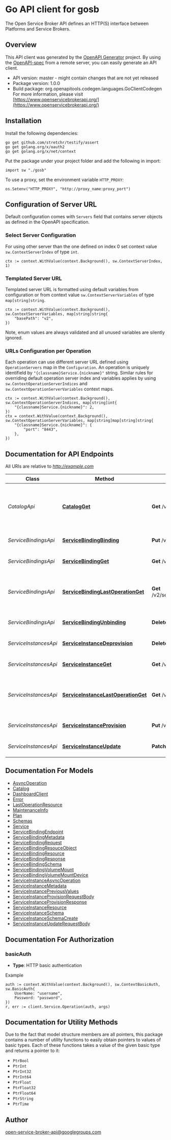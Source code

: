 # Go API client for gosb

The Open Service Broker API defines an HTTP(S) interface between Platforms and Service Brokers.

## Overview
This API client was generated by the [OpenAPI Generator](https://openapi-generator.tech) project.  By using the [OpenAPI-spec](https://www.openapis.org/) from a remote server, you can easily generate an API client.

- API version: master - might contain changes that are not yet released
- Package version: 1.0.0
- Build package: org.openapitools.codegen.languages.GoClientCodegen
For more information, please visit [https://www.openservicebrokerapi.org/](https://www.openservicebrokerapi.org/)

## Installation

Install the following dependencies:

```shell
go get github.com/stretchr/testify/assert
go get golang.org/x/oauth2
go get golang.org/x/net/context
```

Put the package under your project folder and add the following in import:

```golang
import sw "./gosb"
```

To use a proxy, set the environment variable `HTTP_PROXY`:

```golang
os.Setenv("HTTP_PROXY", "http://proxy_name:proxy_port")
```

## Configuration of Server URL

Default configuration comes with `Servers` field that contains server objects as defined in the OpenAPI specification.

### Select Server Configuration

For using other server than the one defined on index 0 set context value `sw.ContextServerIndex` of type `int`.

```golang
ctx := context.WithValue(context.Background(), sw.ContextServerIndex, 1)
```

### Templated Server URL

Templated server URL is formatted using default variables from configuration or from context value `sw.ContextServerVariables` of type `map[string]string`.

```golang
ctx := context.WithValue(context.Background(), sw.ContextServerVariables, map[string]string{
	"basePath": "v2",
})
```

Note, enum values are always validated and all unused variables are silently ignored.

### URLs Configuration per Operation

Each operation can use different server URL defined using `OperationServers` map in the `Configuration`.
An operation is uniquely identifield by `"{classname}Service.{nickname}"` string.
Similar rules for overriding default operation server index and variables applies by using `sw.ContextOperationServerIndices` and `sw.ContextOperationServerVariables` context maps.

```
ctx := context.WithValue(context.Background(), sw.ContextOperationServerIndices, map[string]int{
	"{classname}Service.{nickname}": 2,
})
ctx = context.WithValue(context.Background(), sw.ContextOperationServerVariables, map[string]map[string]string{
	"{classname}Service.{nickname}": {
		"port": "8443",
	},
})
```

## Documentation for API Endpoints

All URIs are relative to *http://example.com*

Class | Method | HTTP request | Description
------------ | ------------- | ------------- | -------------
*CatalogApi* | [**CatalogGet**](docs/CatalogApi.md#catalogget) | **Get** /v2/catalog | get the catalog of services that the service broker offers
*ServiceBindingsApi* | [**ServiceBindingBinding**](docs/ServiceBindingsApi.md#servicebindingbinding) | **Put** /v2/service_instances/{instance_id}/service_bindings/{binding_id} | generate a service binding
*ServiceBindingsApi* | [**ServiceBindingGet**](docs/ServiceBindingsApi.md#servicebindingget) | **Get** /v2/service_instances/{instance_id}/service_bindings/{binding_id} | get a service binding
*ServiceBindingsApi* | [**ServiceBindingLastOperationGet**](docs/ServiceBindingsApi.md#servicebindinglastoperationget) | **Get** /v2/service_instances/{instance_id}/service_bindings/{binding_id}/last_operation | get the last requested operation state for service binding
*ServiceBindingsApi* | [**ServiceBindingUnbinding**](docs/ServiceBindingsApi.md#servicebindingunbinding) | **Delete** /v2/service_instances/{instance_id}/service_bindings/{binding_id} | deprovision a service binding
*ServiceInstancesApi* | [**ServiceInstanceDeprovision**](docs/ServiceInstancesApi.md#serviceinstancedeprovision) | **Delete** /v2/service_instances/{instance_id} | deprovision a service instance
*ServiceInstancesApi* | [**ServiceInstanceGet**](docs/ServiceInstancesApi.md#serviceinstanceget) | **Get** /v2/service_instances/{instance_id} | get a service instance
*ServiceInstancesApi* | [**ServiceInstanceLastOperationGet**](docs/ServiceInstancesApi.md#serviceinstancelastoperationget) | **Get** /v2/service_instances/{instance_id}/last_operation | get the last requested operation state for service instance
*ServiceInstancesApi* | [**ServiceInstanceProvision**](docs/ServiceInstancesApi.md#serviceinstanceprovision) | **Put** /v2/service_instances/{instance_id} | provision a service instance
*ServiceInstancesApi* | [**ServiceInstanceUpdate**](docs/ServiceInstancesApi.md#serviceinstanceupdate) | **Patch** /v2/service_instances/{instance_id} | update a service instance


## Documentation For Models

 - [AsyncOperation](docs/AsyncOperation.md)
 - [Catalog](docs/Catalog.md)
 - [DashboardClient](docs/DashboardClient.md)
 - [Error](docs/Error.md)
 - [LastOperationResource](docs/LastOperationResource.md)
 - [MaintenanceInfo](docs/MaintenanceInfo.md)
 - [Plan](docs/Plan.md)
 - [Schemas](docs/Schemas.md)
 - [Service](docs/Service.md)
 - [ServiceBindingEndpoint](docs/ServiceBindingEndpoint.md)
 - [ServiceBindingMetadata](docs/ServiceBindingMetadata.md)
 - [ServiceBindingRequest](docs/ServiceBindingRequest.md)
 - [ServiceBindingResouceObject](docs/ServiceBindingResouceObject.md)
 - [ServiceBindingResource](docs/ServiceBindingResource.md)
 - [ServiceBindingResponse](docs/ServiceBindingResponse.md)
 - [ServiceBindingSchema](docs/ServiceBindingSchema.md)
 - [ServiceBindingVolumeMount](docs/ServiceBindingVolumeMount.md)
 - [ServiceBindingVolumeMountDevice](docs/ServiceBindingVolumeMountDevice.md)
 - [ServiceInstanceAsyncOperation](docs/ServiceInstanceAsyncOperation.md)
 - [ServiceInstanceMetadata](docs/ServiceInstanceMetadata.md)
 - [ServiceInstancePreviousValues](docs/ServiceInstancePreviousValues.md)
 - [ServiceInstanceProvisionRequestBody](docs/ServiceInstanceProvisionRequestBody.md)
 - [ServiceInstanceProvisionResponse](docs/ServiceInstanceProvisionResponse.md)
 - [ServiceInstanceResource](docs/ServiceInstanceResource.md)
 - [ServiceInstanceSchema](docs/ServiceInstanceSchema.md)
 - [ServiceInstanceSchemaCreate](docs/ServiceInstanceSchemaCreate.md)
 - [ServiceInstanceUpdateRequestBody](docs/ServiceInstanceUpdateRequestBody.md)


## Documentation For Authorization



### basicAuth

- **Type**: HTTP basic authentication

Example

```golang
auth := context.WithValue(context.Background(), sw.ContextBasicAuth, sw.BasicAuth{
    UserName: "username",
    Password: "password",
})
r, err := client.Service.Operation(auth, args)
```


## Documentation for Utility Methods

Due to the fact that model structure members are all pointers, this package contains
a number of utility functions to easily obtain pointers to values of basic types.
Each of these functions takes a value of the given basic type and returns a pointer to it:

* `PtrBool`
* `PtrInt`
* `PtrInt32`
* `PtrInt64`
* `PtrFloat`
* `PtrFloat32`
* `PtrFloat64`
* `PtrString`
* `PtrTime`

## Author

open-service-broker-api@googlegroups.com

